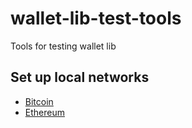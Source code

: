 # wallet-lib-test-tools

Tools for testing wallet lib

## Set up local networks
- [Bitcoin](../test-tools/btc-testing.md)
- [Ethereum](../test-tools/eth-testing.md)
